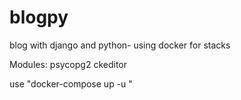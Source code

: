 # blogpy
blog with django and python- using docker for stacks

Modules:
psycopg2
ckeditor

use "docker-compose up -u "
